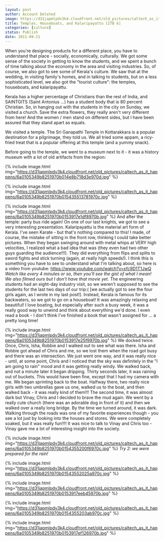 ```yaml
---
layout: post
author: Account Deleted
image: https://d31japmlpdv3k4.cloudfront.net/old_pictures/caltech_as_it_happens/6a0105349b8251970b014e8b717c8d970d.jpg
title: Temples, Houseboats, and Kalaripayattu [ITB 6]
categories: [culture]
status: Publish
date: 2011-09-21
---
```


When you're designing products for a different place, you have to understand that place - socially, economically, culturally. We got some sense of the society in getting to know the students, and we spent a bunch of time talking about the economy in the area and visiting industries. So, of course, we also got to see some of Kerala's culture. We saw that at the wedding, in visiting family's homes, and in talking to students, but on a less sophisticated level, we also got the "tourist culture": the temples, houseboats, and kalaripayattu.

Kerala has a higher percentage of Christians than the rest of India, and SAINTGITS (Saint Antonius ...) has a student body that is 80 percent Christian. So, in hanging out with the students in the city on Sunday, we visited a church. Save the extra flowers, they really aren't very different from here! And the women / men stand on different sides, but I have been assured that they stand apart as equals.

We visited a temple. The Sri Ganapathi Temple in Kottarakkara is a popular destination for a pilgrimage, they told us. We all tried some appam, a ricy-fried treat that is a popular offering at this temple (and a yummy snack).

Before going to the temple, we went to a museum next to it - it was a history museum with a lot of old artifacts from the region:


{% include image.html img="https://d31japmlpdv3k4.cloudfront.net/old_pictures/caltech_as_it_happens/6a0105349b8251970b014e8b718d3e970d.jpg" %}

{% include image.html img="https://d31japmlpdv3k4.cloudfront.net/old_pictures/caltech_as_it_happens/6a0105349b8251970b015435513781970c.jpg" %}

{% include image.html img="https://d31japmlpdv3k4.cloudfront.net/old_pictures/caltech_as_it_happens/6a0105349b8251970b0153917e1df8970b.jpg" %}
And after the temple: party bus ride again!
On one of our last knights, we got to see a very interesting presentation. Kalaripayattu is the material art form of Kerala. I've seen Karate - but that's nothing compared to this! I made, of course, the mistake of sitting in the front row, thinking I could take better pictures. When they began swinging around with metal whips at VERY high velocities, I realized what a bad idea that was (they even had two other guys guarding the audience!!!). They did everything from flips and splits to sword fights and stick turning (again, at really high speeds!). I think this is something you have to see to understand what I'm talking about, so here is a video from youtube:
<a href="https://www.youtube.com/watch?v=xfc9D1T1JwQ">https://www.youtube.com/watch?v=xfc9D1T1JwQ</a>
*Watch like every 4 minutes or so, then you'll see the gist of what I mean! We also filmed ours but I don't have that movie yet.*
The engineering students had an eight-day industry visit, so we weren't supposed to see the students for the last two days of our trip:( [we actually got to see the four girls again, as I wrote in my last post!]. Instead, Kerala is famous for its backwaters, so we got to go on a houseboat! It was amazingly relaxing and beautiful! I love boating, but especially after such a busy week, it was a really good way to unwind and think about everything we'd done. I even read a book - I don't think I've finished a book that wasn't assigned for ... a pretty long time!


{% include image.html img="https://d31japmlpdv3k4.cloudfront.net/old_pictures/caltech_as_it_happens/6a0105349b8251970b0153917e25f9970b.jpg" %}
We docked twice. Once, Chris, Isha, Robbie and I walked out to see what was there. Isha and Robbie got ahead of Chris and me, so we lost them when the road got busy and there was an intersection. We just went one way, and it was really nice - until, at some point, Chris and I noticed that the sky was definitely in the "I am going to rain" mood and it was getting really windy. We walked back, and not a minute later it began dripping. Thirty seconds later, it was raining out of buckets. This would have been fine, except that I had my camera with me. We began sprinting back to the boat. Halfway there, two really nice girls with two umbrellas gave us one, walked us to the boat, and then walked back - it was really kind of them!!! The second time, it was almost dark but Vinay, Chris and I decided to brave the mud again. We went by a really cute church (there was an adorable dog in front of it) and then we walked over a really long bridge. By the time we turned around, it was dark. Walking through the roads was one of my favorite experiences though - you see a lot just by looking into the houses and stores. We were completely soaked, but it was really fun!!!! It was nice to talk to Vinay and Chris too - Vinay gave me a lot of interesting insight into the society.


{% include image.html img="https://d31japmlpdv3k4.cloudfront.net/old_pictures/caltech_as_it_happens/6a0105349b8251970b0154355200f6970c.jpg" %}
*Try 2: we were prepared for the rain!*


{% include image.html img="https://d31japmlpdv3k4.cloudfront.net/old_pictures/caltech_as_it_happens/6a0105349b8251970b01543552025a970c.jpg" %}

{% include image.html img="https://d31japmlpdv3k4.cloudfront.net/old_pictures/caltech_as_it_happens/6a0105349b8251970b0153917eeb45970b.jpg" %}

{% include image.html img="https://d31japmlpdv3k4.cloudfront.net/old_pictures/caltech_as_it_happens/6a0105349b8251970b0154355203ab970c.jpg" %}

{% include image.html img="https://d31japmlpdv3k4.cloudfront.net/old_pictures/caltech_as_it_happens/6a0105349b8251970b0153917ef126970b.jpg" %}
